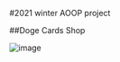 #2021 winter AOOP project

##Doge Cards Shop

![image](https://user-images.githubusercontent.com/71783619/143671495-015240f1-107d-470f-bda9-bb14cfac676d.png)
